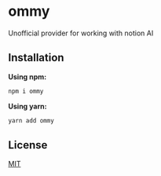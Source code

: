 # ommy

Unofficial provider for working with notion AI

## Installation

**Using npm:**
```bash
npm i ommy
```

**Using yarn:**
```bash
yarn add ommy
```

## License

[MIT](https://github.com/vordgi/ommy/blob/main/LICENSE)
